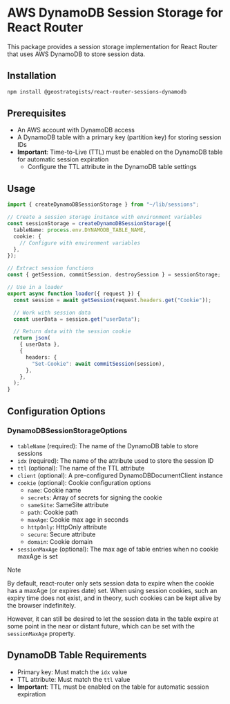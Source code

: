 # AWS DynamoDB Session Storage for React Router

This package provides a session storage implementation for React Router that uses AWS DynamoDB to store session data.

## Installation

```bash
npm install @geostrategists/react-router-sessions-dynamodb
```

## Prerequisites

- An AWS account with DynamoDB access
- A DynamoDB table with a primary key (partition key) for storing session IDs
- **Important**: Time-to-Live (TTL) must be enabled on the DynamoDB table for automatic session expiration
  - Configure the TTL attribute in the DynamoDB table settings

## Usage

```typescript
import { createDynamoDBSessionStorage } from "~/lib/sessions";

// Create a session storage instance with environment variables
const sessionStorage = createDynamoDBSessionStorage({
  tableName: process.env.DYNAMODB_TABLE_NAME,
  cookie: {
    // Configure with environment variables
  },
});

// Extract session functions
const { getSession, commitSession, destroySession } = sessionStorage;

// Use in a loader
export async function loader({ request }) {
  const session = await getSession(request.headers.get("Cookie"));

  // Work with session data
  const userData = session.get("userData");

  // Return data with the session cookie
  return json(
    { userData },
    {
      headers: {
        "Set-Cookie": await commitSession(session),
      },
    },
  );
}
```

## Configuration Options

### DynamoDBSessionStorageOptions

- `tableName` (required): The name of the DynamoDB table to store sessions
- `idx` (required): The name of the attribute used to store the session ID
- `ttl` (optional): The name of the TTL attribute
- `client` (optional): A pre-configured DynamoDBDocumentClient instance
- `cookie` (optional): Cookie configuration options
  - `name`: Cookie name
  - `secrets`: Array of secrets for signing the cookie
  - `sameSite`: SameSite attribute
  - `path`: Cookie path
  - `maxAge`: Cookie max age in seconds
  - `httpOnly`: HttpOnly attribute
  - `secure`: Secure attribute
  - `domain`: Cookie domain
- `sessionMaxAge` (optional): The max age of table entries when no cookie maxAge is set

> [!NOTE]
> By default, react-router only sets session data to expire when the
> cookie has a maxAge (or expires date) set. When using session cookies,
> such an expiry time does not exist, and in theory, such cookies can be
> kept alive by the browser indefinitely.
>
> However, it can still be desired to let the session data in the table
> expire at some point in the near or distant future, which can be set
> with the `sessionMaxAge` property.

## DynamoDB Table Requirements

- Primary key: Must match the `idx` value
- TTL attribute: Must match the `ttl` value
- **Important**: TTL must be enabled on the table for automatic session expiration
